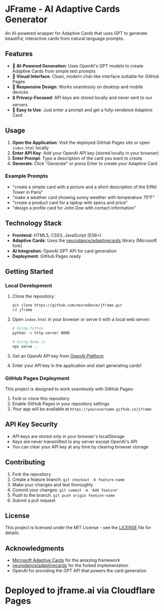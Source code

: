 # JFrame - AI Adaptive Cards Generator

An AI-powered wrapper for Adaptive Cards that uses GPT to generate beautiful, interactive cards from natural language prompts.

## Features

- 🤖 **AI-Powered Generation**: Uses OpenAI's GPT models to create Adaptive Cards from simple text prompts
- 🎨 **Visual Interface**: Clean, modern chat-like interface suitable for GitHub Pages
- 📱 **Responsive Design**: Works seamlessly on desktop and mobile devices
- 🔒 **Privacy-Focused**: API keys are stored locally and never sent to our servers
- 🎯 **Easy to Use**: Just enter a prompt and get a fully-rendered Adaptive Card

## Usage

1. **Open the Application**: Visit the deployed GitHub Pages site or open `index.html` locally
2. **Enter API Key**: Add your OpenAI API key (stored locally in your browser)
3. **Enter Prompt**: Type a description of the card you want to create
4. **Generate**: Click "Generate" or press Enter to create your Adaptive Card

### Example Prompts

- "create a simple card with a picture and a short description of the Eiffel Tower in Paris"
- "make a weather card showing sunny weather with temperature 75°F"
- "create a product card for a laptop with specs and price"
- "design a profile card for John Doe with contact information"

## Technology Stack

- **Frontend**: HTML5, CSS3, JavaScript (ES6+)
- **Adaptive Cards**: Uses the [neurodance/adaptivecards](https://github.com/neurodance/adaptivecards) library (Microsoft fork)
- **AI Integration**: OpenAI GPT API for card generation
- **Deployment**: GitHub Pages ready

## Getting Started

### Local Development

1. Clone the repository:
   ```bash
   git clone https://github.com/neurodance/jframe.git
   cd jframe
   ```

2. Open `index.html` in your browser or serve it with a local web server:
   ```bash
   # Using Python
   python -m http.server 8000
   
   # Using Node.js
   npx serve .
   ```

3. Get an OpenAI API key from [OpenAI Platform](https://platform.openai.com/api-keys)

4. Enter your API key in the application and start generating cards!

### GitHub Pages Deployment

This project is designed to work seamlessly with GitHub Pages:

1. Fork or clone this repository
2. Enable GitHub Pages in your repository settings
3. Your app will be available at `https://yourusername.github.io/jframe`

## API Key Security

- API keys are stored only in your browser's localStorage
- Keys are never transmitted to any server except OpenAI's API
- You can clear your API key at any time by clearing browser storage

## Contributing

1. Fork the repository
2. Create a feature branch: `git checkout -b feature-name`
3. Make your changes and test thoroughly
4. Commit your changes: `git commit -m 'Add feature'`
5. Push to the branch: `git push origin feature-name`
6. Submit a pull request

## License

This project is licensed under the MIT License - see the [LICENSE](LICENSE) file for details.

## Acknowledgments

- [Microsoft Adaptive Cards](https://adaptivecards.io/) for the amazing framework
- [neurodance/adaptivecards](https://github.com/neurodance/adaptivecards) for the forked implementation
- OpenAI for providing the GPT API that powers the card generation
# Deployed to jframe.ai via Cloudflare Pages
